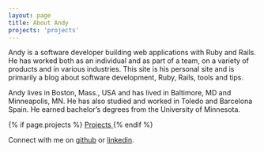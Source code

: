 ```yaml
---
layout: page
title: About Andy
projects: 'projects'
---
```


Andy is a software developer building web applications with Ruby and Rails. He has worked both as an individual and as part of a team, on a variety of products and in various industries. This site is his personal site and is primarily a blog about software development, Ruby, Rails, tools and tips.

Andy lives in Boston, Mass., USA and has lived in Baltimore, MD and Minneapolis, MN. He has also studied and worked in Toledo and Barcelona Spain. He earned bachelor’s degrees from the University of Minnesota.

{% if page.projects %} <a href='{{ site.baseurl }}{{ page.projects }}'> Projects </a> {% endif %}

Connect with me on [github](https://github.com/andyatkinson) or [linkedin](http://www.linkedin.com/in/andyatkinson/).
